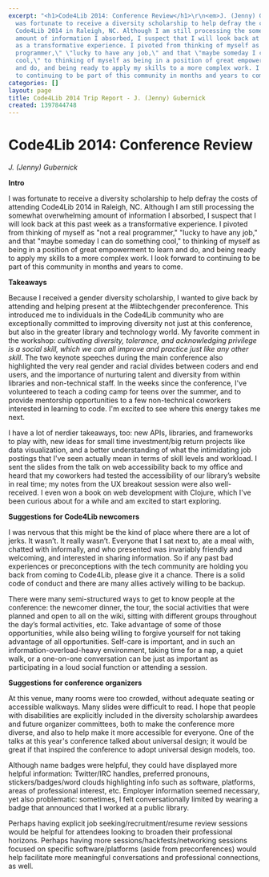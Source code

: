 ```yaml
---
excerpt: "<h1>Code4Lib 2014: Conference Review</h1>\r\n<em>J. (Jenny) Gubernick</em>\r\n\r\n\r\n<strong>Intro</strong>\r\n\r\n\r\nI
  was fortunate to receive a diversity scholarship to help defray the costs of attending
  Code4Lib 2014 in Raleigh, NC. Although I am still processing the somewhat overwhelming
  amount of information I absorbed, I suspect that I will look back at this past week
  as a transformative experience. I pivoted from thinking of myself as \"not a real
  programmer,\" \"lucky to have any job,\" and that \"maybe someday I can do something
  cool,\" to thinking of myself as being in a position of great empowerment to learn
  and do, and being ready to apply my skills to a more complex work. I look forward
  to continuing to be part of this community in months and years to come.\r\n\r\n<strong>Takeaways</strong>\r\n\r\n\r"
categories: []
layout: page
title: Code4Lib 2014 Trip Report - J. (Jenny) Gubernick
created: 1397844748
---
```

<h1>Code4Lib 2014: Conference Review</h1>
<em>J. (Jenny) Gubernick</em>


<strong>Intro</strong>


I was fortunate to receive a diversity scholarship to help defray the costs of attending Code4Lib 2014 in Raleigh, NC. Although I am still processing the somewhat overwhelming amount of information I absorbed, I suspect that I will look back at this past week as a transformative experience. I pivoted from thinking of myself as "not a real programmer," "lucky to have any job," and that "maybe someday I can do something cool," to thinking of myself as being in a position of great empowerment to learn and do, and being ready to apply my skills to a more complex work. I look forward to continuing to be part of this community in months and years to come.

<strong>Takeaways</strong>


Because I received a gender diversity scholarship, I wanted to give back by attending and helping present at the #libtechgender preconference. This introduced me to individuals in the Code4Lib community who are exceptionally committed to improving diversity not just at this conference, but also in the greater library and technology world. My favorite comment in the workshop: <em>cultivating diversity, tolerance, and acknowledging privilege is a social skill, which we can all improve and practice just like any other skill</em>. The two keynote speeches during the main conference also highlighted the very real gender and racial divides between coders and end users, and the importance of nurturing talent and diversity from within libraries and non-technical staff. In the weeks since the conference, I've volunteered to teach a coding camp for teens over the summer, and to provide mentorship opportunities to a few non-technical coworkers interested in learning to code. I'm excited to see where this energy takes me next.


I have a lot of nerdier takeaways, too: new APIs, libraries, and frameworks to play with, new ideas for small time investment/big return projects like data visualization, and a better understanding of what the intimidating job postings that I've seen actually mean in terms of skill levels and workload. I sent the slides from the talk on web accessibility back to my office and heard that my coworkers had tested the accessibility of our library’s website in real time; my notes from the UX breakout session were also well-received. I even won a book on web development with Clojure, which I've been curious about for a while and am excited to start exploring.


<strong>Suggestions for Code4Lib newcomers</strong>


I was nervous that this might be the kind of place where there are a lot of jerks. It wasn’t. It really wasn’t. Everyone that I sat next to, ate a meal with, chatted with informally, and who presented was invariably friendly and welcoming, and interested in sharing information. So if any past bad experiences or preconceptions with the tech community are holding you back from coming to Code4Lib, please give it a chance. There is a solid code of conduct and there are many allies actively willing to be backup.


There were many semi-structured ways to get to know people at the conference: the newcomer dinner, the tour, the social activities that were planned and open to all on the wiki, sitting with different groups throughout the day’s formal activities, etc. Take advantage of some of those opportunities, while also being willing to forgive yourself for not taking advantage of all opportunities. Self-care is important, and in such an information-overload-heavy environment, taking time for a nap, a quiet walk, or a one-on-one conversation can be just as important as participating in a loud social function or attending a session.

<strong>Suggestions for conference organizers</strong>


At this venue, many rooms were too crowded, without adequate seating or accessible walkways. Many slides were difficult to read. I hope that people with disabilities are explicitly included in the diversity scholarship awardees and future organizer committees, both to make the conference more diverse, and also to help make it more accessible for everyone. One of the talks at this year's conference talked about universal design; it would be great if that inspired the conference to adopt universal design models, too.


Although name badges were helpful, they could have displayed more helpful information: Twitter/IRC handles, preferred pronouns, stickers/badges/word clouds highlighting info such as software, platforms, areas of professional interest, etc. Employer information seemed necessary, yet also problematic: sometimes, I felt conversationally limited by wearing a badge that announced that I worked at a public library.


Perhaps having explicit job seeking/recruitment/resume review sessions would be helpful for attendees looking to broaden their professional horizons. Perhaps having more sessions/hackfests/networking sessions focused on specific software/platforms (aside from preconferences) would help facilitate more meaningful conversations and professional connections, as well.
